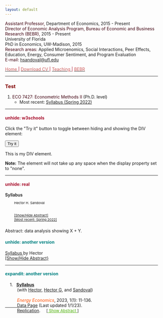 ```yaml
---
layout: default
---
```


<script>
    function expandIt(id) {
      var linkObj = document.getElementById(id+"_link");
      var textObj = document.getElementById(id);
      if (textObj.style.display == "block") {
        textObj.style.display   = "none";
        linkObj.innerHTML       = "Show Abstract";
        linkObj.style.color = "#48AE00";   
      } else {
        textObj.style.display   = "block";
        linkObj.innerHTML       = "Hide Abstract";
	   linkObj.style.color = "#48AE00";  
      }
    }
</script>


<script type="text/javascript">
  function unhide(divID) {
    var item = document.getElementById(divID);
    if (item) {
      item.className=(item.className=='hidden')?'unhidden':'hidden';
    }
  }
</script>


<span style="color: #3F000F"> Assistant Professor, </span> Department of Economics, 2015 - Present  
<span style="color: #3F000F"> Director of Economic Analysis Program, Bureau of Economic and Business Research (BEBR), </span>  2015 - Present  
University of Florida  
PhD in Economics, UW-Madison, 2015  
<span style="color: #3F000F"> Research areas: </span> Applied Microenomics, Social Interactions, Peer Effects, Education, Energy, Consumer Sentiment, and Program Evaluation  
<span style="color: #3F000F"> E-mail: </span> [hsandoval@ufl.edu](mailto:hsandoval@ufl.edu) 

[<span style="color: IndianRed"> Home </span>](index.html) <span style="color: #A70D2A"> &#124; </span> <a href="https://hhsandoval.github.io/CVHHSG.pdf" target="_blank"> <span style="color: IndianRed"> Download CV </span> </a> <span style="color: #A70D2A"> &#124; </span> [<span style="color: IndianRed"> Teaching </span>](teaching.html) <span style="color: #A70D2A"> &#124; </span> [<span style="color: IndianRed"> BEBR </span>](bebr.html)

* * *

### <span style="color: maroon"> Test </span>

1. <span style="color: #3F000F"> ECO 7427: Econometric Methods II </span> (Ph.D. level) 
    * Most recent: [Syllabus (Spring 2022)](https://hhsandoval.github.io/E7427S2022.pdf)

* * *

#### <span style="color: #A70D2A"> unhide: w3schools </span>

<p>Click the "Try it" button to toggle between hiding and showing the DIV element:</p>

<button onclick="myFunction()">Try it</button>

<div id="myDIV">
This is my DIV element.
</div>

<p><b>Note:</b> The element will not take up any space when the display property set to "none".</p>

<script>
function myFunction() {
  var x = document.getElementById("myDIV");
  if (x.style.display === "none") {
    x.style.display = "block";
  } else {
    x.style.display = "none";
  }
}
</script>

* * *

 <!-- 
view-source:http://davidyyang.com/
--> 

#### <span style="color: #A70D2A"> unhide: real </span>

<p style="font-weight:600"> Syllabus </p>
<p style="padding-left:30px;padding-bottom:0px;margin-top:-3px;font-size:11px">Hector H. Sandoval</p>  <br>
<p style="padding-left:30px;padding-bottom:10px;margin-top:-1px;font-size:11px;"> <a href="javascript:unhide('ABShhsg');">[Show/Hide Abstract]</a> <br>
<a href="https://hhsandoval.github.io/E7427S2022.pdf" target="_blank">[Most recent: Spring 2022]</a> <br>
<div id="ABShhsg" class="hidden"> Abstract: data analysis showing X + Y.
</div>
</p>

#### <span style="color: teal"> unhide: another version </span>

<p> <a href="https://hhsandoval.github.io/E7427S2022.pdf" target="_blank"> Syllabus </a> by Hector <br> 
<a href="javascript:unhide('balls');"> [Show/Hide Abstract} </a>
<div id="balls" class="abstract" style="display:none;"> Abstract: data analysis showing X + Y.
</div>
</p>


<!-- 
<p style="margin-bottom: 10"> &nbsp; &nbsp; 1. &nbsp; <a href="https://hhsandoval.github.io/E7427S2022.pdf"> Syllabus </a> <br> 
&nbsp; &nbsp; &nbsp; &nbsp; &nbsp; <font color=FF4F00> <i> University of Florida. </i></font>  &nbsp; &nbsp; &nbsp; &nbsp; <br> 
<font size="2">[<a id="hhsg_link" href="javascript:expandIt('hhsg');" font size="2"; style="color: #48AE00"> Show Abstract</a>]<br /> <div id="hhsg" style="display: none" class="abstract">
<p style="margin-left:4em; margin-right: 45%; text-align:justify" > <b> Abstract: </b> 
Hola, me llamo Hector. </div> </p> </font size="3">
-->

* * *

#### <span style="color: teal"> expandit: another version </span>

<p style="margin-bottom: 10">   &nbsp; &nbsp;  1. &nbsp; <a href="https://hhsandoval.github.io/E7427S2022.pdf"> <strong> Syllabus </a> </strong> <br> 
&nbsp; &nbsp; &nbsp;  &nbsp; &nbsp; (with <a href="https://hhsandoval.github.io/index.html"> Hector</a>, <a href="https://hhsandoval.github.io/index.html"> Hector G</a>, and <a href="https://hhsandoval.github.io/index.html"> Sandoval</a>) <br>
&nbsp; &nbsp; &nbsp; &nbsp;  &nbsp; <br>  &nbsp; &nbsp; &nbsp; &nbsp;  &nbsp; <font color=FF4F00> <i> Energy Economics</i></font>, 2023, 1(1): 11-136. &nbsp;  &nbsp; <a href="https://hhsandoval.github.io"> <br> 
&nbsp; &nbsp; &nbsp;  &nbsp; &nbsp;  Data Page</a> (Last updated 1/1/23). <br> &nbsp; &nbsp; &nbsp; &nbsp; &nbsp; <a href="https://hhsandoval.github.io"> Replication</a>. &nbsp;  &nbsp; 
<font size="2">[<a id="Skills_link" href="javascript:expandIt('Skills');" font size="2"; style="color: #48AE00"> Show Abstract </a>] <br> 
<div id="Skills" style="display: none" class="abstract">
<p style="margin-left:4em; margin-right: 45%; text-align:justify" > <b> Abstract: </b> 
Using X we show Y.  </div> </p> </font>









 

   
   
   
   
   

